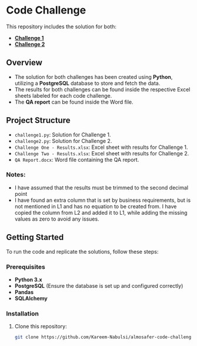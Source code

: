 # Code Challenge

This repository includes the solution for both:
- **[Challenge 1](https://github.com/Kareem-Nabulsi/almosafer-code-challenge/blob/main/challenge1.py)**
- **[Challenge 2](https://github.com/Kareem-Nabulsi/almosafer-code-challenge/blob/main/challenge2.py)**

## Overview

- The solution for both challenges has been created using **Python**, utilizing a **PostgreSQL** database to store and fetch the data.
- The results for both challenges can be found inside the respective Excel sheets labeled for each code challenge.
- The **QA report** can be found inside the Word file.

## Project Structure

- `challenge1.py`: Solution for Challenge 1.
- `challenge2.py`: Solution for Challenge 2.
- `Challenge One - Results.xlsx`: Excel sheet with results for Challenge 1.
- `Challenge Two - Results.xlsx`: Excel sheet with results for Challenge 2.
- `QA Report.docx`: Word file containing the QA report.

### Notes:
- I have assumed that the results must be trimmed to the second decimal point
- I have found an extra column that is set by business requirements, but is not mentioned in L1 and has no equation to be created from. I have copied the column from L2 and added it to L1, while adding the missing values as zero to avoid any issues.

## Getting Started

To run the code and replicate the solutions, follow these steps:

### Prerequisites

- **Python 3.x**
- **PostgreSQL** (Ensure the database is set up and configured correctly)
- **Pandas**
- **SQLAlchemy**

### Installation

1. Clone this repository:
   ```bash
   git clone https://github.com/Kareem-Nabulsi/almosafer-code-challenge.git
